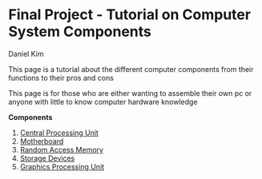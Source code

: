 # Final Project - Tutorial on Computer System Components

Daniel Kim

This page is a tutorial about the different computer components from their functions to their pros and cons

This page is for those who are either wanting to assemble their own pc or anyone with little to know computer hardware knowledge

**Components**
1. [Central Processing Unit](./cpu.md)
2. [Motherboard](./motherboard.md)
3. [Random Access Memory](./ram.md)
4. [Storage Devices](./storage.md)
5. [Graphics Processing Unit](./gpu.md)
